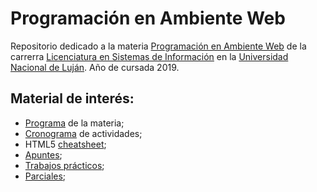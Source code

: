 # Programación en Ambiente Web

Repositorio dedicado a la materia [Programación en Ambiente Web](http://www.unlu.edu.ar/carg-sistemas.html) de la carrerra [Licenciatura en Sistemas de Información](http://www.unlu.edu.ar/carg-sistemas-pre.html) en la [Universidad Nacional de Luján](http://www.unlu.edu.ar/). Año de cursada 2019.

## Material de interés:

- [Programa](https://github.com/nisevi/paw/blob/master/11086.pdf) de la materia;
- [Cronograma](https://github.com/nisevi/paw/blob/master/Cronograma%20de%20Actividades%20Lujan%202019%20V2.pdf) de actividades;
- HTML5 [cheatsheet](https://github.com/nisevi/paw/blob/master/html5-cheatsheet-emezeta.pdf);
- [Apuntes](https://github.com/nisevi/paw/blob/master/lecture-notes-lectures-1-12-web-development-lecturer-phil-joyce.pdf);
- [Trabajos prácticos](https://github.com/nisevi/paw/tree/master/trabajos_practicos);
- [Parciales](https://github.com/nisevi/paw/tree/master/parciales);

